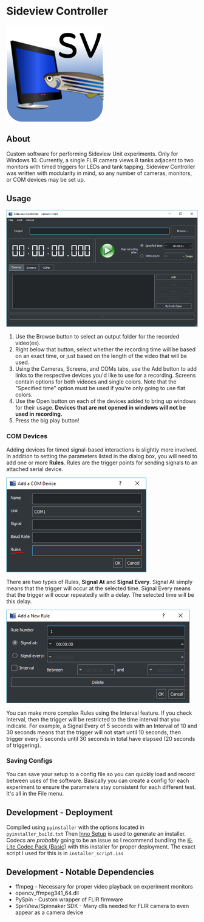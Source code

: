 # Sideview Controller

![logo](icon.PNG)

## About
Custom software for performing Sideview Unit experiments.  Only for Windows 10.  Currently, a single FLIR camera views 8 tanks adjacent to two monitors with timed triggers for LEDs and tank tapping.  Sideview Controller was written with modularity in mind, so any number of cameras, monitors, or COM devices may be set up.

## Usage
![](https://github.com/SARL-Engineering/SideviewController/blob/master/sv_screenshot.PNG)
1. Use the Browse button to select an output folder for the recorded video(es).
2. Right below that button, select whether the recording time will be based on an exact time, or just based on the length of the video that will be used.
3. Using the Cameras, Screens, and COMs tabs, use the Add button to add links to the respective devices you'd like to use for a recording.  Screens contain options for both videoes and single colors.  Note that the "Specified time" option must be used if you're only going to use flat colors.
4. Use the Open button on each of the devices added to bring up windows for their usage.  **Devices that are not opened in windows will not be used in recording.**
5. Press the big play button!

### COM Devices
Adding devices for timed signal-based interactions is slightly more involved.  In addition to setting the parameters listed in the dialog box, you will need to add one or more **Rules**.  Rules are the trigger points for sending signals to an attached serial device.  

![](https://github.com/SARL-Engineering/SideviewController/blob/master/sv_screenshot2.PNG)

There are two types of Rules, **Signal At** and **Signal Every**.  Signal At simply means that the trigger will occur at the selected time.  Signal Every means that the trigger will occur repeatedly with a delay.  The selected time will be this delay.  

![](https://github.com/SARL-Engineering/SideviewController/blob/master/sv_screenshot3.PNG)

You can make more complex Rules using the Interval feature.  If you check Interval, then the trigger will be restricted to the time interval that you indicate.  For example, a Signal Every of 5 seconds with an Interval of 10 and 30 seconds means that the trigger will not start until 10 seconds, then trigger every 5 seconds until 30 seconds in total have elapsed (20 seconds of triggering).

### Saving Configs
You can save your setup to a config file so you can quickly load and record between uses of the software.  Basically you can create a config for each experiment to ensure the parameters stay consistent for each different test.  It's all in the File menu.

## Development - Deployment
Compiled using `pyinstaller` with the options located in `pyinstaller_build.txt`  Then [Inno Setup](http://www.jrsoftware.org/isinfo.php) is used to generate an installer.  Codecs are *probably* going to be an issue so I recommend bundling the [K-Lite Codec Pack (Basic)](https://codecguide.com/download_kl.htm) with this installer for proper deployment.  The exact script I used for this is in `installer_script.iss`

## Development - Notable Dependencies
* ffmpeg - Necessary for proper video playback on experiment monitors
* opencv_ffmpeg341_64.dll
* PySpin - Custom wrapper of FLIR firmware
* SpinView/Spinnaker SDK - Many dlls needed for FLIR camera to even appear as a camera device